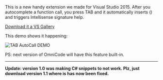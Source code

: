 This is a new handy extension we made for Visual Studio 2015. After you autocomplete a function call, you press TAB and it automatically inserts () and triggers Intellisense signature help.

[Download it a VS Gallery](https://visualstudiogallery.msdn.microsoft.com/41ae898f-df4b-4d00-b6c7-929de816ee85)

This demo shows it happening:

![TAB AutoCall DEMO](/Content/BlogCDN/Animation.gif)

PS: next version of OmniCode will have this feature built-in.

---

**Update: version 1.0 was making C# snippets to not work. Plz, just download version 1.1 where is has now been fixed.**